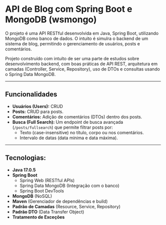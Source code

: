 # API de Blog com Spring Boot e MongoDB (wsmongo)

O projeto é uma API RESTful desenvolvida em Java, Spring Boot, utilizando MongoDB como banco de dados. O intuito é simulra o backend de um sistema de blog, permitindo o gerenciamento de usuários, posts e comentários.

Projeto construído com intuíto de ser uma parte de estudos sobre desenvolvimento backend, com boas práticas de API REST, arquitetura em camadas (Controller, Service, Repository), uso de DTOs e consultas usando o Spring Data MongoDB.

---

## Funcionalidades

* **Usuários (Users):** CRUD 
* **Posts:** CRUD  para posts.
* **Comentários:** Adição de comentários (DTOs) dentro dos posts.
* **Busca (Full Search):** Um endpoint de busca avançada (`/posts/fullsearch`) que permite filtrar posts por:
    * Texto (case-insensitive) no título, corpo ou nos comentários.
    * Intervalo de datas (data mínima e data máxima).

---

## Tecnologias:

* **Java 17.0.5**
* **Spring Boot**
    * Spring Web (RESTful APIs)
    * Spring Data MongoDB (Integração com o banco)
    * Spring Boot DevTools
* **MongoDB** (NoSQL)
* **Maven** (Gerenciador de dependências e build)
* **Padrão de Camadas** (Resource, Service, Repository)
* **Padrão DTO** (Data Transfer Object)
* **Tratamento de Exceções**
